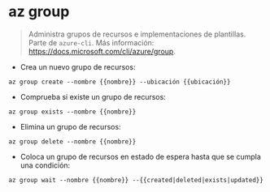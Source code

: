 # az group

> Administra grupos de recursos e implementaciones de plantillas.
> Parte de `azure-cli`.
> Más información: <https://docs.microsoft.com/cli/azure/group>.

- Crea un nuevo grupo de recursos:

`az group create --nombre {{nombre}} --ubicación {{ubicación}}`

- Comprueba si existe un grupo de recursos:

`az group exists --nombre {{nombre}}`

- Elimina un grupo de recursos:

`az group delete --nombre {{nombre}}`

- Coloca un grupo de recursos en estado de espera hasta que se cumpla una condición:

`az group wait --nombre {{nombre}} --{{created|deleted|exists|updated}}`
